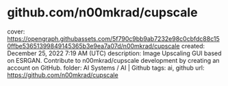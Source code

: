 # github.com/n00mkrad/cupscale

cover: https://opengraph.githubassets.com/5f790c9bb9ab7232e98c0cbfdc88c150ffbe53651399849145365b3e9ea7a07d/n00mkrad/cupscale
created: December 25, 2022 7:19 AM (UTC)
description: Image Upscaling GUI based on ESRGAN. Contribute to n00mkrad/cupscale development by creating an account on GitHub.
folder: AI Systems / AI | Github
tags: ai, github
url: https://github.com/n00mkrad/cupscale